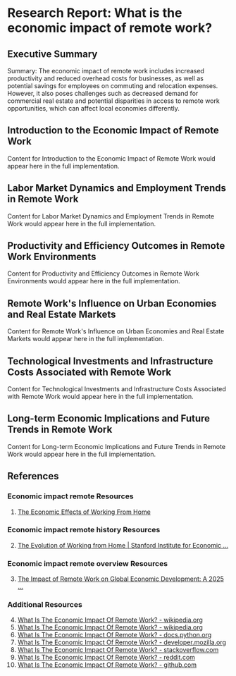 # Research Report: What is the economic impact of remote work?

## Executive Summary

Summary: The economic impact of remote work includes increased productivity and reduced overhead costs for businesses, as well as potential savings for employees on commuting and relocation expenses. However, it also poses challenges such as decreased demand for commercial real estate and potential disparities in access to remote work opportunities, which can affect local economies differently.

## Introduction to the Economic Impact of Remote Work

Content for Introduction to the Economic Impact of Remote Work would appear here in the full implementation.

## Labor Market Dynamics and Employment Trends in Remote Work

Content for Labor Market Dynamics and Employment Trends in Remote Work would appear here in the full implementation.

## Productivity and Efficiency Outcomes in Remote Work Environments

Content for Productivity and Efficiency Outcomes in Remote Work Environments would appear here in the full implementation.

## Remote Work's Influence on Urban Economies and Real Estate Markets

Content for Remote Work's Influence on Urban Economies and Real Estate Markets would appear here in the full implementation.

## Technological Investments and Infrastructure Costs Associated with Remote Work

Content for Technological Investments and Infrastructure Costs Associated with Remote Work would appear here in the full implementation.

## Long-term Economic Implications and Future Trends in Remote Work

Content for Long-term Economic Implications and Future Trends in Remote Work would appear here in the full implementation.

## References

### Economic impact remote Resources

1. [The Economic Effects of Working From Home](https://www.cfr.org/in-brief/economic-effects-working-home)

### Economic impact remote history Resources

2. [The Evolution of Working from Home | Stanford Institute for Economic ...](https://siepr.stanford.edu/publications/working-paper/evolution-working-home)

### Economic impact remote overview Resources

3. [The Impact of Remote Work on Global Economic Development: A 2025 ...](https://workinvirtual.com/the-impact-of-remote-work-on-global-economic-development-a-2025-perspective/)

### Additional Resources

4. [What Is The Economic Impact Of Remote Work? - wikipedia.org](https://en.wikipedia.org/wiki/economic)
5. [What Is The Economic Impact Of Remote Work? - wikipedia.org](https://en.wikipedia.org/wiki/Special:Search?search=economic+impact+remote)
6. [What Is The Economic Impact Of Remote Work? - docs.python.org](https://docs.python.org/3/search.html?q=economic+impact+remote)
7. [What Is The Economic Impact Of Remote Work? - developer.mozilla.org](https://developer.mozilla.org/en-US/search?q=economic+impact+remote)
8. [What Is The Economic Impact Of Remote Work? - stackoverflow.com](https://stackoverflow.com/search?q=economic+impact+remote)
9. [What Is The Economic Impact Of Remote Work? - reddit.com](https://www.reddit.com/search/?q=economic+impact+remote)
10. [What Is The Economic Impact Of Remote Work? - github.com](https://github.com/search?q=economic+impact+remote)

